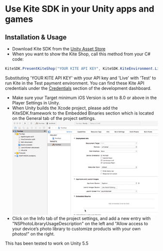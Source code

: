 # Use Kite SDK in your Unity apps and games

## Installation & Usage

 - Download Kite SDK from the [Unity Asset Store](https://www.assetstore.unity3d.com/#!/content/85396)
 - When you want to show the Kite Shop, call this method from your C# code:
 ```cs
 KiteSDK.PresentKiteShop("YOUR KITE API KEY", KiteSDK.KiteEnvironment.Live);
 ```
 Substituting 'YOUR KITE API KEY' with your API key and 'Live' with 'Test' to run Kite in the Test payment environment. You can find these Kite API credentials under the [Credentials](https://www.kite.ly/accounts/credentials/) section of the development dashboard.
 - Make sure your Target minimum iOS Version is set to 8.0 or above in the Player Settings in Unity.
 - When Unity builds the Xcode project, please add the KiteSDK.framework to the Embedded Binaries section which is located on the General tab of the project settings.
![Add Kite.framework to Embedded Binaries ](add_framework.gif)
- Click on the Info tab of the project settings, and add a new entry with "NSPhotoLibraryUsageDescription" on the left and "Allow access to your device’s photo library to customize products with your own photos!" on the right.

This has been tested to work on Unity 5.5
